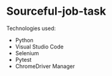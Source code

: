 # Sourceful-job-task
Technologies used:
- Python 
- Visual Studio Code
- Selenium
- Pytest
- ChromeDriver Manager
